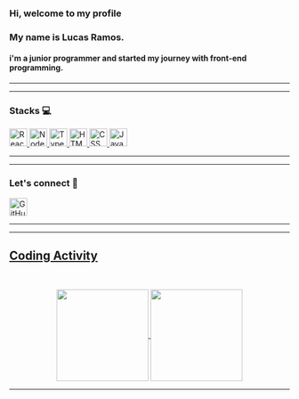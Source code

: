 ### Hi, welcome to my profile

### My name is Lucas Ramos.
#### i'm a junior programmer and started my journey with front-end programming.

----

----

### Stacks :computer:

<a href="https://reactjs.org/">
  <img height="32" src="https://cdn4.iconfinder.com/data/icons/logos-3/600/React.js_logo-512.png" alt="React"/>
</a>
<a href="https://nodejs.org/en/">
  <img height="32" src="https://cdn3.iconfinder.com/data/icons/popular-services-brands/512/node-512.png" alt="Node"/>
</a>
<a href="https://www.typescriptlang.org/">
  <img height="32" src="https://cdn2.iconfinder.com/data/icons/programming-languages-8/64/207_programming-program-language-code-typescript-512.png" alt="TypeScript"/>
</a>
<a href="https://www.w3schools.com/html/">
  <img height="32" src="https://cdn0.iconfinder.com/data/icons/HTML5/512/HTML_Logo.png" alt="HTML"/>
</a>
<a href="https://www.w3schools.com/css/">
  <img height="32" src="https://cdn1.iconfinder.com/data/icons/logotypes/32/badge-css-3-512.png" alt="CSS"/>
</a>
<a href="https://www.javascript.com/">
  <img height="32" src="https://cdn2.iconfinder.com/data/icons/designer-skills/128/code-programming-javascript-software-develop-command-language-512.png" alt="JavaScript"/>
</a>

----

----

### Let's connect :electric_plug:
<a href="https://github.com/LucasVSDev">
  <img height="32" src="https://cdn3.iconfinder.com/data/icons/inficons/512/github.png" alt="GitHub"/> 

----

----

## Coding Activity

<br/>

<p align="center">
   <img
      align="center"
      height="165"
      src="https://github-readme-stats.vercel.app/api/top-langs/?username=LucasVSDev&layout=compact&theme=tokyonight"
    />
  <img   
      align="center"
      height="165" 
       src="https://github-readme-stats.vercel.app/api?username=LucasVSDev&show_icons=true&theme=tokyonight"
    />
</p>


----
